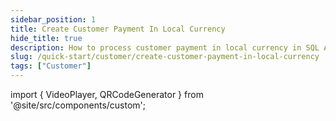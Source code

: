 ```yaml
---
sidebar_position: 1
title: Create Customer Payment In Local Currency
hide_title: true
description: How to process customer payment in local currency in SQL Accounting
slug: /quick-start/customer/create-customer-payment-in-local-currency
tags: ["Customer"]
---
```


import { VideoPlayer, QRCodeGenerator } from '@site/src/components/custom';

<QRCodeGenerator url="https://www.youtube.com/embed/cg5t1mb_-AM?autoplay=1" />

<VideoPlayer 
  videoId="cg5t1mb_-AM" 
    title="Customer Payment In Local Currency"
/>
  